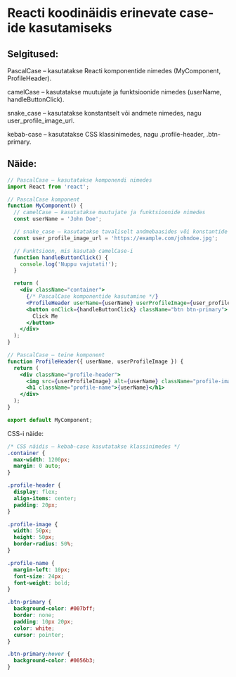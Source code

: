 # Reacti koodinäidis erinevate case-ide kasutamiseks

## Selgitused:
PascalCase – kasutatakse Reacti komponentide nimedes (MyComponent, ProfileHeader).  

camelCase – kasutatakse muutujate ja funktsioonide nimedes (userName, handleButtonClick).  

snake_case – kasutatakse konstantselt või andmete nimedes, nagu user_profile_image_url.  

kebab-case – kasutatakse CSS klassinimedes, nagu .profile-header, .btn-primary.

## Näide:
```jsx
// PascalCase – kasutatakse komponendi nimedes
import React from 'react';

// PascalCase komponent
function MyComponent() {
  // camelCase – kasutatakse muutujate ja funktsioonide nimedes
  const userName = 'John Doe';

  // snake_case – kasutatakse tavaliselt andmebaasides või konstantide puhul
  const user_profile_image_url = 'https://example.com/johndoe.jpg';

  // Funktsioon, mis kasutab camelCase-i
  function handleButtonClick() {
    console.log('Nuppu vajutati!');
  }

  return (
    <div className="container">
      {/* PascalCase komponentide kasutamine */}
      <ProfileHeader userName={userName} userProfileImage={user_profile_image_url} />
      <button onClick={handleButtonClick} className="btn btn-primary">
        Click Me
      </button>
    </div>
  );
}

// PascalCase – teine komponent
function ProfileHeader({ userName, userProfileImage }) {
  return (
    <div className="profile-header">
      <img src={userProfileImage} alt={userName} className="profile-image" />
      <h1 className="profile-name">{userName}</h1>
    </div>
  );
}

export default MyComponent;
```
CSS-i näide:
```css
/* CSS näidis – kebab-case kasutatakse klassinimedes */
.container {
  max-width: 1200px;
  margin: 0 auto;
}

.profile-header {
  display: flex;
  align-items: center;
  padding: 20px;
}

.profile-image {
  width: 50px;
  height: 50px;
  border-radius: 50%;
}

.profile-name {
  margin-left: 10px;
  font-size: 24px;
  font-weight: bold;
}

.btn-primary {
  background-color: #007bff;
  border: none;
  padding: 10px 20px;
  color: white;
  cursor: pointer;
}

.btn-primary:hover {
  background-color: #0056b3;
}
```

